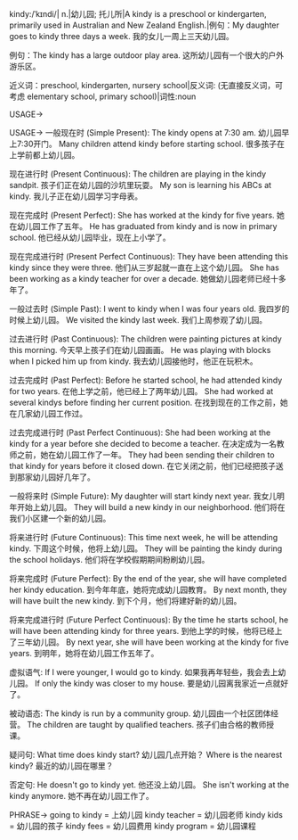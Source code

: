 kindy:/ˈkɪndi/| n.|幼儿园; 托儿所|A kindy is a preschool or kindergarten, primarily used in Australian and New Zealand English.|例句：My daughter goes to kindy three days a week. 我的女儿一周上三天幼儿园。

例句：The kindy has a large outdoor play area.  这所幼儿园有一个很大的户外游乐区。


近义词：preschool, kindergarten, nursery school|反义词: (无直接反义词，可考虑 elementary school, primary school)|词性:noun


USAGE->

USAGE->
一般现在时 (Simple Present):
The kindy opens at 7:30 am. 幼儿园早上7:30开门。
Many children attend kindy before starting school. 很多孩子在上学前都上幼儿园。


现在进行时 (Present Continuous):
The children are playing in the kindy sandpit. 孩子们正在幼儿园的沙坑里玩耍。
My son is learning his ABCs at kindy. 我儿子正在幼儿园学习字母表。


现在完成时 (Present Perfect):
She has worked at the kindy for five years. 她在幼儿园工作了五年。
He has graduated from kindy and is now in primary school. 他已经从幼儿园毕业，现在上小学了。


现在完成进行时 (Present Perfect Continuous):
They have been attending this kindy since they were three.  他们从三岁起就一直在上这个幼儿园。
She has been working as a kindy teacher for over a decade. 她做幼儿园老师已经十多年了。


一般过去时 (Simple Past):
I went to kindy when I was four years old. 我四岁的时候上幼儿园。
We visited the kindy last week.  我们上周参观了幼儿园。


过去进行时 (Past Continuous):
The children were painting pictures at kindy this morning.  今天早上孩子们在幼儿园画画。
He was playing with blocks when I picked him up from kindy. 我去幼儿园接他时，他正在玩积木。


过去完成时 (Past Perfect):
Before he started school, he had attended kindy for two years. 在他上学之前，他已经上了两年幼儿园。
She had worked at several kindys before finding her current position. 在找到现在的工作之前，她在几家幼儿园工作过。


过去完成进行时 (Past Perfect Continuous):
She had been working at the kindy for a year before she decided to become a teacher. 在决定成为一名教师之前，她在幼儿园工作了一年。
They had been sending their children to that kindy for years before it closed down. 在它关闭之前，他们已经把孩子送到那家幼儿园好几年了。



一般将来时 (Simple Future):
My daughter will start kindy next year. 我女儿明年开始上幼儿园。
They will build a new kindy in our neighborhood. 他们将在我们小区建一个新的幼儿园。


将来进行时 (Future Continuous):
This time next week, he will be attending kindy.  下周这个时候，他将上幼儿园。
They will be painting the kindy during the school holidays.  他们将在学校假期期间粉刷幼儿园。


将来完成时 (Future Perfect):
By the end of the year, she will have completed her kindy education. 到今年年底，她将完成幼儿园教育。
By next month, they will have built the new kindy. 到下个月，他们将建好新的幼儿园。



将来完成进行时 (Future Perfect Continuous):
By the time he starts school, he will have been attending kindy for three years. 到他上学的时候，他将已经上了三年幼儿园。
By next year, she will have been working at the kindy for five years. 到明年，她将在幼儿园工作五年了。



虚拟语气:
If I were younger, I would go to kindy. 如果我再年轻些，我会去上幼儿园。
If only the kindy was closer to my house. 要是幼儿园离我家近一点就好了。


被动语态:
The kindy is run by a community group.  幼儿园由一个社区团体经营。
The children are taught by qualified teachers. 孩子们由合格的教师授课。



疑问句:
What time does kindy start? 幼儿园几点开始？
Where is the nearest kindy? 最近的幼儿园在哪里？


否定句:
He doesn't go to kindy yet. 他还没上幼儿园。
She isn't working at the kindy anymore. 她不再在幼儿园工作了。




PHRASE->
going to kindy = 上幼儿园
kindy teacher = 幼儿园老师
kindy kids = 幼儿园的孩子
kindy fees = 幼儿园费用
kindy program = 幼儿园课程
